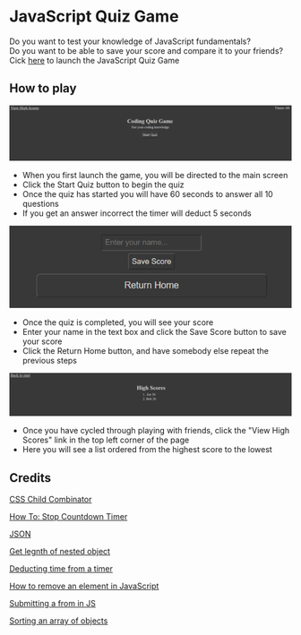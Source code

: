 # JavaScript Quiz Game

Do you want to test your knowledge of JavaScript fundamentals?
<br>
Do you want to be able to save your score and compare it to your friends?
<br>
Cick [here](https://dakotablanchard.github.io/coding-quiz-game/) to launch the JavaScript Quiz Game

## How to play

![Image of main screen]( ./assets/images/main-screen.png)

* When you first launch the game, you will be directed to the main screen
* Click the Start Quiz button to begin the quiz
* Once the quiz has started you will have 60 seconds to answer all 10 questions
* If you get an answer incorrect the timer will deduct 5 seconds

![Image of scrren to save score](./assets/images/save-score.png)

* Once the quiz is completed, you will see your score
* Enter your name in the text box and click the Save Score button to save your score
* Click the Return Home button, and have somebody else repeat the previous steps

![Image of high score screen](./assets/images/high-scores.png)

* Once you have cycled through playing with friends, click the "View High Scores" link in the top left corner of the page
* Here you will see a list ordered from the highest score to the lowest


## Credits

[CSS Child Combinator](https://developer.mozilla.org/en-US/docs/Web/CSS/Child_combinator)

[How To: Stop Countdown Timer](https://www.javatpoint.com/javascript-timer#:~:text=JavaScript%20offers%20two%20functions%20clearTimeout,stop%20the%20code%20execution%20beforehand.)

[JSON](https://www.w3schools.com/js/js_json.asp)

[Get legnth of nested object](https://stackoverflow.com/questions/43118645/get-length-of-nested-javascript-object)

[Deducting time from a timer](https://stackoverflow.com/questions/60370557/how-can-you-deduct-10-seconds-from-a-running-timer-in-javascript)

[How to remove an element in JavaScript](https://developer.mozilla.org/en-US/docs/Web/API/Element/remove)

[Submitting a from in JS](https://www.freecodecamp.org/news/how-to-submit-a-form-with-javascript/)

[Sorting an array of objects](https://stackoverflow.com/questions/979256/sorting-an-array-of-objects-by-property-values)